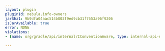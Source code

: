 ```yaml
---
layout: plugin
pluginId: nebula.info-owners
jarSha1: 9b9dfa04aac514b803f9ed9cb31f7653a96f9206
isJarAvailable: true
error: NONE
violations:
- {name: org/gradle/api/internal/IConventionAware, type: internal-api-usage}

---
```

